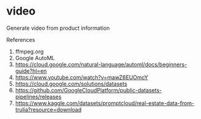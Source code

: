 # video
Generate video from product information

References
1. ffmpeg.org
2. Google AutoML
  1. https://cloud.google.com/natural-language/automl/docs/beginners-guide?hl=en
  2. https://www.youtube.com/watch?v=mawZ6EUOmcY
  3. https://cloud.google.com/solutions/datasets
  4. https://github.com/GoogleCloudPlatform/public-datasets-pipelines/releases
  5. https://www.kaggle.com/datasets/promptcloud/real-estate-data-from-trulia?resource=download

